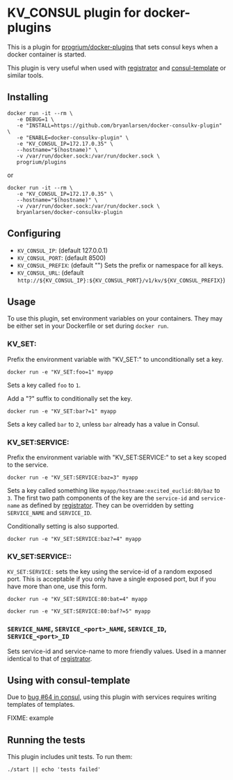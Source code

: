 # KV_CONSUL plugin for docker-plugins

This is a plugin for [progrium/docker-plugins](https://github.com/progrium/docker-plugins) that sets consul keys when a docker container is started.

This plugin is very useful when used with [registrator](https://github.com/progrium/registrator) and [consul-template](https://github.com/hashicorp/consul-template) or similar tools.

## Installing

    docker run -it --rm \
       -e DEBUG=1 \
       -e "INSTALL=https://github.com/bryanlarsen/docker-consulkv-plugin" \
       -e "ENABLE=docker-consulkv-plugin" \
       -e "KV_CONSUL_IP=172.17.0.35" \
       --hostname="$(hostname)" \
       -v /var/run/docker.sock:/var/run/docker.sock \
       progrium/plugins

or

    docker run -it --rm \
       -e "KV_CONSUL_IP=172.17.0.35" \
       --hostname="$(hostname)" \
       -v /var/run/docker.sock:/var/run/docker.sock \
       bryanlarsen/docker-consulkv-plugin

## Configuring

- `KV_CONSUL_IP`: (default 127.0.0.1)
- `KV_CONSUL_PORT`: (default 8500)
- `KV_CONSUL_PREFIX`: (default "")  Sets the prefix or namespace for all keys.
- `KV_CONSUL_URL`: (default `http://${KV_CONSUL_IP}:${KV_CONSUL_PORT}/v1/kv/${KV_CONSUL_PREFIX}`)

## Usage

To use this plugin, set environment variables on your containers.  They may be either set in your Dockerfile or set during `docker run`.

### KV_SET:

Prefix the environment variable with "KV_SET:" to unconditionally set a key.

    docker run -e "KV_SET:foo=1" myapp

Sets a key called `foo` to `1`.

Add a "?" suffix to conditionally set the key.

    docker run -e "KV_SET:bar?=1" myapp

Sets a key called `bar` to `2`, unless `bar` already has a value in Consul.

### KV_SET:SERVICE:

Prefix the environment variable with "KV_SET:SERVICE:" to set a key scoped to the service.

    docker run -e "KV_SET:SERVICE:baz=3" myapp

Sets a key called something like `myapp/hostname:excited_euclid:80/baz` to `3`.  The first two path components of the key are the `service-id` and `service-name` as defined by [registrator](http://github.com/progrium/registrator).   They can be overridden by setting `SERVICE_NAME` and `SERVICE_ID`.

Conditionally setting is also supported.

    docker run -e "KV_SET:SERVICE:baz?=4" myapp

### KV_SET:SERVICE:<port>:

`KV_SET:SERVICE:` sets the key using the service-id of a random exposed port.   This is acceptable if you only have a single exposed port, but if you have more than one, use this form.

    docker run -e "KV_SET:SERVICE:80:bat=4" myapp

    docker run -e "KV_SET:SERVICE:80:baf?=5" myapp

### `SERVICE_NAME`, `SERVICE_<port>_NAME`, `SERVICE_ID`, `SERVICE_<port>_ID`

Sets service-id and service-name to more friendly values.  Used in a manner identical to that of [registrator](http://github.com/progrium/registrator).

## Using with consul-template

Due to [bug #64 in consul](https://github.com/hashicorp/consul-template/issues/64), using this plugin with services requires writing templates of templates.

FIXME: example

## Running the tests

This plugin includes unit tests.   To run them:

    ./start || echo 'tests failed'
